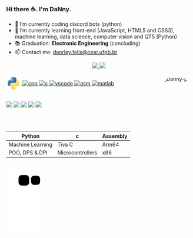 ### Hi there ☕. I'm DaNny.

- 🔭 I’m currently coding discord bots (python)
- 🌱 I’m currently learning front-end (JavaScript, HTML5 and CSS3), machine learning, data science, computer vision and QT5 (Python)
- 📚 Graduation: <b>Electronic Engineering</b> (concluding)
- 📫 Contact me: danrley.felix@cear.ufpb.br

<div align="center">
  <a href="https://github.com/DanrleyFelix">
  <img height="160em" src="https://github-readme-stats.vercel.app/api?username=DanrleyFelix&show_icons=true&theme=dark&include_all_commits=true&count_private=true"/>
  <img height="160em" src="https://github-readme-stats.vercel.app/api/top-langs/?username=DanrleyFelix&layout=compact&langs_count=7&theme=dark"/>
</div>
</div>
<div style="display: inline_block"><br>
  <img align="center" alt="Python" height="40" width="40" src="https://raw.githubusercontent.com/devicons/devicon/master/icons/python/python-original.svg">
  <a href="">
    <img src="https://github.com/get-icon/geticon/blob/master/icons/c-plusplus.svg" alt="cpp" align="center" width="40" height="40 />
  </a>
  <a href="">
    <img src="https://github.com/get-icon/geticon/blob/master/icons/c.svg" align="center" alt="c" width="40" height="40"/>
  </a>
  <a href="https://code.visualstudio.com/">
    <img src="https://cdn.jsdelivr.net/gh/devicons/devicon/icons/vscode/vscode-original.svg" alt="vscode" align="center" width="40" height="40"/>
   </a>
   <a href="">
      <img src="https://github.com/get-icon/geticon/blob/master/icons/assembly.svg" alt="asm" align="center" width="40" height="40"/>
   </a>
  <a href="https://www.mathworks.com/products/matlab.html">
    <img align="center" alt="matlab" height="40" width="40" src="https://upload.wikimedia.org/wikipedia/commons/2/21/Matlab_Logo.png">
  </a>
  <img align="right" alt="Danny-pic" height="150" style="border-radius:50px;" 
       src="https://media.discordapp.net/attachments/853829396203700247/938315485760602132/Desenho-de-Coffe-PNG.png?width=665&height=670">
</div>
  
  ##
 
<div> 
  <a href="https://www.youtube.com/channel/UCMozFNrBh5qvUKq0hlFfeew" target="_blank"><img src="https://img.shields.io/badge/YouTube-FF0000?style=for-the-badge&logo=youtube&logoColor=white" target="_blank"></a>
  <a href="https://www.instagram.com/danrley.felix" target="_blank"><img src="https://img.shields.io/badge/-Instagram-%23E4405F?style=for-the-badge&logo=instagram&logoColor=white" target="_blank"></a>
 <a href="https://discord.gg/xYhSWVn" target="_blank"><img src="https://img.shields.io/badge/Discord-7289DA?style=for-the-badge&logo=discord&logoColor=white" target="_blank"></a> 
  <a href = "mailto:danrley.felix@cear.ufpb.br"><img src="https://img.shields.io/badge/-Gmail-%23333?style=for-the-badge&logo=gmail&logoColor=white" target="_blank"></a>
  <a href="https://www.linkedin.com/in/danrley-felix-083674169/" target="_blank"><img src="https://img.shields.io/badge/-LinkedIn-%230077B5?style=for-the-badge&logo=linkedin&logoColor=white" target="_blank"></a>
</div>

  ##
  
| Python                           | c                   | Assembly        |  
| -------------------------------- | ------------------- | --------------- 
| Machine Learning                 | Tiva C              | Arm64           |
| POO, DPS & DPI                   | Microcontrollers    | x86             | 


![Snake animation](https://github.com/DanrleyFelix/DanrleyFelix/blob/output/github-contribution-grid-snake.svg)
